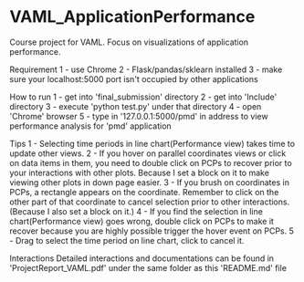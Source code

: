# VAML_ApplicationPerformance
Course project for VAML. Focus on visualizations of application performance.

Requirement
1 - use Chrome
2 - Flask/pandas/sklearn installed
3 - make sure your localhost:5000 port isn't occupied by other applications

How to run
1 - get into 'final_submission' directory
2 - get into 'Include' directory
3 - execute 'python test.py' under that directory
4 - open 'Chrome' browser
5 - type in '127.0.0.1:5000/pmd' in address to view performance analysis for 'pmd' application

Tips
1 - Selecting time periods in line chart(Performance view) takes time to update other views.
2 - If you hover on parallel coordinates views or click on data items in them, you need to double click on PCPs to recover prior to your interactions with other plots. Because I set a block on it to make viewing other plots in down page easier.
3 - If you brush on coordinates in PCPs, a rectangle appears on the coordinate. Remember to click on the other part of that coordinate to cancel selection prior to other interactions. (Because I also set a block on it.)
4 - If you find the selection in line chart(Performance view) goes wrong, double click on PCPs to make it recover because you are highly possible trigger the hover event on PCPs. 
5 - Drag to select the time period on line chart, click to cancel it.

Interactions 
Detailed interactions and documentations can be found in 'ProjectReport_VAML.pdf' under the same folder as this 'README.md' file